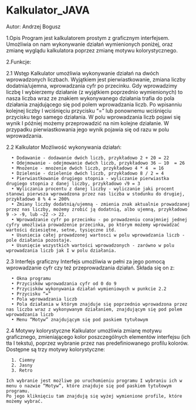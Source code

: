 # Kalkulator_JAVA

Autor:
Andrzej Bogusz

1.Opis
Program jest kalkulatorem prostym z graficznym interfejsem. Umożliwia on nam wykonywanie działań wymienionych poniżej, oraz zmianę wyglądu kalkulatora poprzez zmianę motywu kolorystycznego.

2.Funkcje:

  2.1 Wstęp
    Kalkulator umożliwia wykonywanie działań na dwóch wprowadzonych liczbach. Wyjątkiem jest pierwiastkowanie, zmiana liczby dodatnia/ujemna,
    wprowadzania cyfr po przecinku. Gdy wprowadzimy liczbę I wybierzemy działanie (z wyjątkiem poprzednio wymienionych) to nasza liczba wraz ze znakiem wykonywanego działania trafia do pola działania znajdującego się pod polem wprowadzania liczb. 
    Po wpisanniu kolejnej liczby I wciśnięciu przycisku “=” lub ponownemu wciśnięciu przycisku tego samego działania. W polu wprowadzania liczb pojawi się wynik I później możemy przeprowadzić na nim kolejne działanie.
    W przypadku pierwiastkowania jego wynik pojawia się od razu w polu wprowadzania.
  
  2.2 Kalkulator
    Możliwość wykonywania działań:
    
      • Dodawanie - dodawanie dwóch liczb, przykładowo 2 + 20 = 22
      • Odejmowanie - odejmowanie dwóch liczb, przykładowo 36 – 10  = 26
      • Mnożenie - mnożenie dwóch liczb, przykładowo 4 * 4  = 16
      • Dzielenie - dzielenie dwóch liczb, przykładowo 8 / 2 = 4
      • Pierwiastkowanie drugiego stopnia - wyliczanie pierwiastka drugiego stopnia z danej liczby, przykładowo √9 = 3
      • Wyliczania procentu z danej liczby - wyliczanie jaki procent stanowi pierwsza wprowadzona przez nas liczba w stodunku do drugiej, przykładowo 8 % 4 = 200%
      • Zmiany liczby dodatnią/ujemną - zmienia znak aktualnie prowadzanej przez nas liczby, możemy zrobić ją dodatnią, albo ujemną, przykładowo 9 -> -9, lub –22 -> 22.
      • Wprowadzanie cyfr po przecinku - po prowadzeniu conajmniej jednej cyfry umożliwia prowadzenie przecinka, po którym możemy wprowadzać wartości dziesiętne, setne, tysięczne itd.
      • Usuniecia całej prowadzonej wartosci w polu wprowadzania liczb - pole działania pozostaje. 
      • Usunięcie wszystkich wartości wprowadzonych - zarówno w polu wprowadzania liczb jak I w polu działania.

  2.3 Interfejs graficzny
    Interfejs umożliwia w pełni za jego pomocą wprowadzanie cyfr czy też przeprowadzania działań.
    Składa się on z:
    
      • Okna programu
      • Przycisków wprowadzania cyfr od 0 do 9
      • Przycisków wykonywania działań wymieniowych w punkcie 2.2
      • Przycisku “=”
      • Pola wprowadzania liczb
      • Pola działania w którym znajduje się poprzednio wprowadzona przez nas liczba wraz z wykonywanym działaniem, znajdującym się pod polem wprowadzania liczb
      • Menu “Motyw” znajdującym się pod paskiem tytułowym

  2.4 Motywy kolorystyczne
    Kalkulator umożliwia zmianę motywu graficznego, zmieniającego kolor poszczególnych elementów interfejsu (ich tła I tekstu),
    poprzez wybranie przez nas predefiniowanego profilu kolorów.
    Dostępne są trzy motywy kolorystyczne:
    
      1. Ciemny
      2. Jasny
      3. Retro
      
    Ich wybranie jest możliwe po uruchomieniu programu I wybraniu ich w menu o nazwie “Motyw”, które znajduje się pod paskiem tytułowym programu. 
    Po jego kliknięciu tam znajdują się wyżej wymienione profile, które możemy wybrać.
